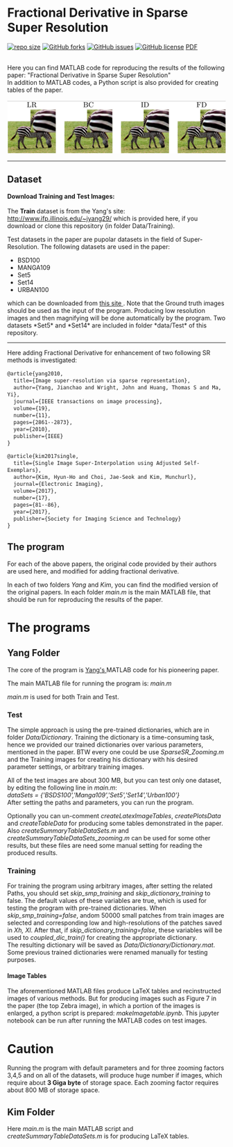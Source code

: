 Fractional Derivative in Sparse Super Resolution
==========
 [![repo size](https://img.shields.io/github/repo-size/mamintoosi/Fractional-Derivative-in-Sparse-Super-Resolution.svg)](https://github.com/mamintoosi/Fractional-Derivative-in-Sparse-Super-Resolution/archive/master.zip)
 [![GitHub forks](https://img.shields.io/github/forks/mamintoosi/Fractional-Derivative-in-Sparse-Super-Resolution)](https://github.com/mamintoosi/Fractional-Derivative-in-Sparse-Super-Resolution/network)
[![GitHub issues](https://img.shields.io/github/issues/mamintoosi/Fractional-Derivative-in-Sparse-Super-Resolution)](https://github.com/mamintoosi/Fractional-Derivative-in-Sparse-Super-Resolution/issues)
[![GitHub license](https://img.shields.io/github/license/mamintoosi/Fractional-Derivative-in-Sparse-Super-Resolution)](https://github.com/mamintoosi/Fractional-Derivative-in-Sparse-Super-Resolution/blob/main/LICENSE)
[PDF](https://www.dropbox.com/s/fhs8nd0zedszz4r/1401-Fractional%20derivative%20approach%20to%20sparse%20super-resolution.pdf?dl=1)

 
<br>
Here you can find MATLAB code for reproducing the results of the following paper:
"Fractional Derivative in Sparse Super Resolution"
<br>
In addition to MATLAB codes, a Python script is also provided for creating tables of the paper.
<br><br>
<img src="images/FD-in-SR.jpg" />
<hr>

## Dataset 

<b> Download Training and Test Images: </b> <br><br>
 The <b>Train</b> dataset is from the Yang's site: 
 <a href="http://www.ifp.illinois.edu/~jyang29/"> http://www.ifp.illinois.edu/~jyang29/ </a> which is provided here, if you download or clone this repository (in folder Data/Training).
 
 Test datasets in the paper are pupolar datasets in the field of Super-Resolution.
 The following datasets are used in the paper:<br>
  <ul>
  <li>BSD100 </li>
  <li>MANGA109  </li>
  <li>Set5  </li>
  <li>Set14  </li>
  <li>URBAN100  </li>
</ul> 
which can be downloaded from <a href="https://cvnote.ddlee.cc/2019/09/22/image-super-resolution-datasets" > this site </a>. Note that the Ground truth images should be used as the input of the program. Producing low resolution images and then magnifying will be done automatically by the program.
Two datasets *Set5* and *Set14* are included in folder *data/Test* of this repository.

<hr>

Here adding Fractional Derivative for enhancement of two following SR methods is investigated:

```
@article{yang2010,
  title={Image super-resolution via sparse representation},
  author={Yang, Jianchao and Wright, John and Huang, Thomas S and Ma, Yi},
  journal={IEEE transactions on image processing},
  volume={19},
  number={11},
  pages={2861--2873},
  year={2010},
  publisher={IEEE}
}
```


```
@article{kim2017single,
  title={Single Image Super-Interpolation using Adjusted Self-Exemplars},
  author={Kim, Hyun-Ho and Choi, Jae-Seok and Kim, Munchurl},
  journal={Electronic Imaging},
  volume={2017},
  number={17},
  pages={81--86},
  year={2017},
  publisher={Society for Imaging Science and Technology}
}
```


## The program
For each of the above papers, the original code provided by their authors are used here, and modified for adding fractional derivative.

In each of two folders *Yang* and *Kim*, you can find the modified version of the original papers. In each folder *main.m* is the main MATLAB file, that should be run for reproducing the results of the paper.


# The programs
## Yang Folder
The core of the program is <a href="http://www.ifp.illinois.edu/~jyang29/"> Yang's </a> MATLAB code for his pioneering paper.

The main MATLAB file for running the program is: *main.m*

*main.m* is used for both Train and Test.

### Test

The simple approach is using the pre-trained dictionaries, which are in folder *Data/Dictionary*. Training the dictionary is a time-consuming task, hence we provided our trained dictionaries over various parameters, mentioned in the paper. BTW every one could be use *SparseSR_Zooming.m* and the Training images for creating his dictionary with his desired parameter settings, or arbitrary training images.

All of the test images are about 300 MB, but you can test only one dataset, by editing the following line in *main.m*:<br>
*dataSets = {'BSDS100','Manga109','Set5','Set14','Urban100'}*
<br>
After setting the paths and parameters, you can run the program. 

Optionally you can un-comment *createLatexImageTables*, *createPlotsData* and *createTableData* for producing some tables demonstrated in the paper.<br>
Also *createSummaryTableDataSets.m* and *createSummaryTableDataSets_zooming.m* can be used for some other results, but these files are need some manual setting for reading the produced results.

### Training

For training the program using arbitrary images, after setting the related Paths, you should set *skip_smp_training* and *skip_dictionary_training* to false. The default values of these variables are true,  which is used for testing the program with pre-trained dictionaries.
When *skip_smp_training=false*, andom 50000 small patches from train images are selected and corresponding low and high-resolutions of the patches saved in *Xh, Xl*. After that, if *skip_dictionary_training=false*, these variables will be used to *coupled_dic_train()* for creating the appropriate dictionary. 
<br>
The resulting dictionary will be saved as *Data/Dictionary/Dictionary.mat*. 
Some previous trained dictionaries were renamed manually for testing purposes.

#### Image Tables

The aforementioned MATLAB files produce LaTeX tables and recinstructed images of various methods. But for producing images such as Figure 7 in the paper (the top Zebra image), in which a portion of the images is enlarged, a python script is prepared: *makeImagetable.ipynb*. This jupyter notebook can be run after running the MATLAB codes on test images.

# Caution

Running the program with default parameters and for three zooming factors 3,4,5 and on all of the datasets, will produce huge number if images, which require about <b>3 Giga byte</b> of storage space. 
Each zooming factor requires about 800 MB of storage space.

## Kim Folder
Here *main.m* is the main MATLAB script and *createSummaryTableDataSets.m* is for producing LaTeX tables.
